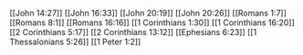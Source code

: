 [[John 14:27]]
[[John 16:33]]
[[John 20:19]]
[[John 20:26]]
[[Romans 1:7]]
[[Romans 8:1]]
[[Romans 16:16]]
[[1 Corinthians 1:30]]
[[1 Corinthians 16:20]]
[[2 Corinthians 5:17]]
[[2 Corinthians 13:12]]
[[Ephesians 6:23]]
[[1 Thessalonians 5:26]]
[[1 Peter 1:2]]
